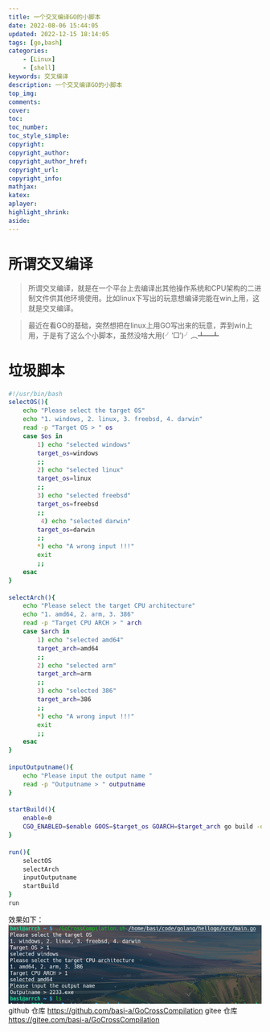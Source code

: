 ```yaml
---
title: 一个交叉编译GO的小脚本
date: 2022-08-06 15:44:05
updated: 2022-12-15 18:14:05
tags: [go,bash]
categories: 
    - [Linux]
    - [shell]
keywords: 交叉编译
description: 一个交叉编译GO的小脚本
top_img:
comments:
cover:
toc:
toc_number:
toc_style_simple:
copyright:
copyright_author:
copyright_author_href:
copyright_url:
copyright_info:
mathjax:
katex:
aplayer:
highlight_shrink:
aside:
---
```

# 所谓交叉编译
> 所谓交叉编译，就是在一个平台上去编译出其他操作系统和CPU架构的二进制文件供其他环境使用。比如linux下写出的玩意想编译完能在win上用，这就是交叉编译。

> 最近在看GO的基础，突然想把在linux上用GO写出来的玩意，弄到win上用，于是有了这么个小脚本，虽然没啥大用(╯‵□′)╯︵┻━┻
# 垃圾脚本
```bash
#!/usr/bin/bash
selectOS(){
    echo "Please select the target OS"  
    echo "1. windows, 2. linux, 3. freebsd, 4. darwin"
    read -p "Target OS > " os
    case $os in
        1) echo "selected windows"
        target_os=windows
        ;;
        2) echo "selected linux"
        target_os=linux
        ;;
        3) echo "selected freebsd"
        target_os=freebsd
        ;;
         4) echo "selected darwin"
        target_os=darwin
        ;;
        *) echo "A wrong input !!!"
        exit
        ;;
    esac
}

selectArch(){
    echo "Please select the target CPU architecture"  
    echo "1. amd64, 2. arm, 3. 386"
    read -p "Target CPU ARCH > " arch
    case $arch in
        1) echo "selected amd64"
        target_arch=amd64
        ;;
        2) echo "selected arm"
        target_arch=arm
        ;;
        3) echo "selected 386"
        target_arch=386
        ;;
        *) echo "A wrong input !!!"
        exit
        ;;
    esac
}

inputOutputname(){
    echo "Please input the output name "
    read -p "Outputname > " outputname
}

startBuild(){
    enable=0
    CGO_ENABLED=$enable GOOS=$target_os GOARCH=$target_arch go build -o $outputname $1
}

run(){
    selectOS
    selectArch
    inputOutputname
    startBuild
}
run
```
效果如下：
![效果](https://raw.githubusercontent.com/basi-a/GoCrossCompilation/main/HowToUse.png)
github 仓库 https://github.com/basi-a/GoCrossCompilation
gitee 仓库 https://gitee.com/basi-a/GoCrossCompilation